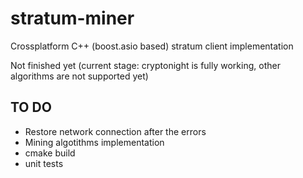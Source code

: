 # stratum-miner
Crossplatform C++ (boost.asio based) stratum client implementation

Not finished yet (current stage: cryptonight is fully working,  other algorithms are not supported yet)

## TO DO
* Restore network connection after the errors
* Mining algotithms implementation
* cmake build
* unit tests
